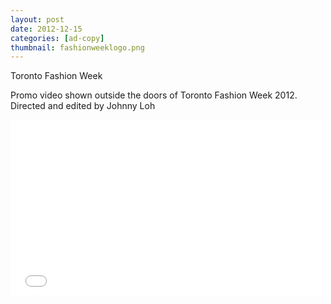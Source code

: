 ```yaml
---
layout: post
date: 2012-12-15
categories: [ad-copy]
thumbnail: fashionweeklogo.png
---
```


<p>Toronto Fashion Week</p>

<p>Promo video shown outside the doors of Toronto Fashion Week 2012. Directed and edited by Johnny Loh</p>


<iframe src="//player.vimeo.com/video/41037214?title=0&amp;byline=0&amp;portrait=0&amp;color=5b9da4" width="500" height="281" frameborder="0" webkitallowfullscreen mozallowfullscreen allowfullscreen></iframe> 


